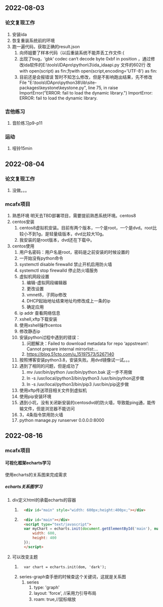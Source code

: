 ## 2022-08-03
### 论文复现工作
1. 安装ida
2. 恢复重装系统前的环境
3. 跑一遍代码，获取正确的result.json
   1. 向师姐要了样本代码（以后重装系统不能弄丢工作文件:(
   2. 出现了bug，‘gbk‘ codec can‘t decode byte 0xbf in position ，通过修改ida软件的E:\tools\IDApro\python\3\ida_idaapi.py 文件的602行 改with open(script) as fin:为with open(script,encoding='UTF-8') as fin:
   3. 目前还是会报错误 暂时不知怎么修改，但是不影响跑出结果，先不修改File "E:\tools\IDApro\python38\lib\site-packages\keystone\keystone.py", line 75, in <module>
    raise ImportError("ERROR: fail to load the dynamic library.")
ImportError: ERROR: fail to load the dynamic library.
### 吉他练习
1. 音阶练习p9-p11

### 运动
1. 哑铃15min

## 2022-08-04
### 论文复现工作
1. 没做。。。

### mcafx项目
1. 熟悉环境 明天去TBD部署项目，需要提前熟悉系统环境。centos8
2. centos安装
   1. centos8虚拟机安装。目前有两个版本，一个是root，一个是dvd。root比较小不到1g，是轻量级版本，dvd比较大10g。
   2. 我安装的是root版本，dvd还在下载中。
3. centos使用
   1. 用户名密码：用户名是root，密码是之前安装的时候设置的
   2. 一开始没有python命令
   3. systemctl disable firewalld 禁止开机启用防火墙
   4. systemctl stop firewalld 停止防火墙服务
   5. 虚拟机网段设置
      1. 编辑-虚拟网段编辑器
      2. 更改设置
      3. vmnet8，子网ip修改
      4. DHCP起始地址结束地址均修改成上一条的ip
      5. 确定应用
   6. ip addr 查看网络信息
   7. xshell,xftp下载安装
   8. 使用xshell操作centos
   9. 修改静态ip
   10. 安装python过程中遇到的错误：
       1.  问题解决：Failed to download metadata for repo ‘appstream‘: Cannot prepare internal mirrorlist:...
       2.  https://blog.51cto.com/u_15197573/5267140
   11. 按照博客安装python3.8，安装失败。用dvd镜像试一试。。。
   12. 遇到了相同的问题，但是成功了
       1.  mv /usr/bin/python /usr/bin/python.bak 这一步不用做
       2.  ln -s /usr/local/python3/bin/python3 /usr/bin/python这步做
       3.  ln -s /usr/local/python3/bin/pip3 /usr/bin/pip这步做
   13. 使用xftp传送项目相关文件到虚拟机
   14. 使用pip安装环境
   15. 遇到小坑，没有关闭新安装的centosdvd的防火墙，导致能ping通，能传输文件，但是浏览器不能访问
   16. 3，4条指令禁用防火墙
   17. python manage.py runserver 0.0.0.0:8000

## 2022-08-16
### mcafx项目
#### 可视化框架echarts学习
使用echarts的关系图来完成需求
##### echarts关系图学习
1. div定义html的承载echarts的容器
   1. ```html
        <div id="main" style="width: 600px;height:400px;"></div>
      ```
   2. ```html
        <div id="main"></div>
        <script type="text/javascript">
        var myChart = echarts.init(document.getElementById('main'), null, {
            width: 600,
            height: 400
        });
        </script>       
      ```
2. 可以改变主题
   1. ```JS 
        var chart = echarts.init(dom, 'dark');
      ```
   2. series-graph查手册的时候查这个关键词，这就是关系图
      1. series
         1. type: 'graph'
         2. layout: 'force', //采用力引导布局
         3. roam: true,//鼠标缩放
